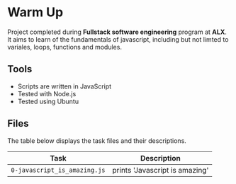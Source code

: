 # Warm Up

Project completed during **Fullstack software engineering** program at **ALX**. It aims to learn of the fundamentals of javascript, including but not limted to variales, loops, functions and modules.

## Tools

* Scripts are written in JavaScript
* Tested with Node.js
* Tested using Ubuntu

## Files

The table below displays the task files and their descriptions.

| Task | Description |
| ---- | ----------- |
| `0-javascript_is_amazing.js` | prints 'Javascript is amazing' | 
